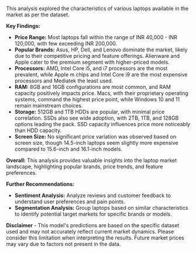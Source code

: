 This analysis explored the characteristics of various laptops available in the market as per the dataset. 

**Key Findings:**

* **Price Range:** Most laptops fall within the range of INR 40,000 - INR 120,000, with few exceeding INR 200,000.
* **Popular Brands:** Asus, HP, Dell, and Lenovo dominate the market, likely due to their competitive pricing and feature offerings. Alienware and Apple cater to the premium segment with higher-priced models.
* **Processors:** AMD, Intel Core i5, and i7 processors are the most prevalent, while Apple m chips and Intel Core i9 are the most expensive processors and Mediatek the least used.
* **RAM:** 8GB and 16GB configurations are most common, and RAM capacity positively impacts price. Macs, with their proprietary operating systems, command the highest price point, while Windows 10 and 11 remain mainstream choices.
* **Storage:** 512GB and 1TB HDDs are popular, with minimal price correlation. SSDs also see wide adoption, with 2TB, 1TB, and 128GB options leading the pack. SSD capacity influences price more noticeably than HDD capacity.
* **Screen Size:** No significant price variation was observed based on screen size, though 14.5-inch laptops seem slightly more expensive compared to 15.6-inch and 16.1-inch models.

**Overall:** This analysis provides valuable insights into the laptop market landscape, highlighting popular brands, price trends, and feature preferences. 

**Further Recommendations:**

* **Sentiment Analysis:** Analyze reviews and customer feedback to understand user preferences and pain points.
* **Segmentation Analysis:** Group laptops based on similar characteristics to identify potential target markets for specific brands or models.

**Disclaimer** - This model's predictions are based on the specific dataset used and may not accurately reflect current market dynamics. Please consider this limitation when interpreting the results. 
Future market prices may vary due to factors not present in the data.
